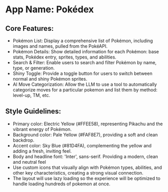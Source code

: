# **App Name**: Pokédex

## Core Features:

- Pokémon List: Display a comprehensive list of Pokémon, including images and names, pulled from the PokéAPI.
- Pokémon Details: Show detailed information for each Pokémon: base stats, Pokédex entry, sprites, types, and abilities.
- Search & Filter: Enable users to search and filter Pokémon by name, type, or generation.
- Shiny Toggle: Provide a toggle button for users to switch between normal and shiny Pokémon sprites.
- AI Move Categorization: Allow the LLM to use a tool to automatically categorize moves for a particular pokemon and list them by method: level-up, TM, etc.

## Style Guidelines:

- Primary color: Electric Yellow (#FFEE58), representing Pikachu and the vibrant energy of Pokémon.
- Background color: Pale Yellow (#FAF8E7), providing a soft and clean backdrop.
- Accent color: Sky Blue (#81D4FA), complementing the yellow and adding a fresh, inviting feel.
- Body and headline font: 'Inter', sans-serif. Providing a modern, clean and neutral feel
- Use custom icons that visually align with Pokémon types, abilities, and other key characteristics, creating a strong visual connection.
- The layout will use lazy loading so the experience will be optimized to handle loading hundreds of pokemon at once.
